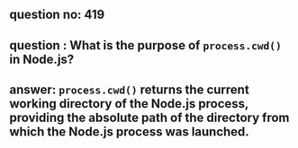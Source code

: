 
      
## question no: 419

## question : What is the purpose of `process.cwd()` in Node.js?

## answer: `process.cwd()` returns the current working directory of the Node.js process, providing the absolute path of the directory from which the Node.js process was launched.
      